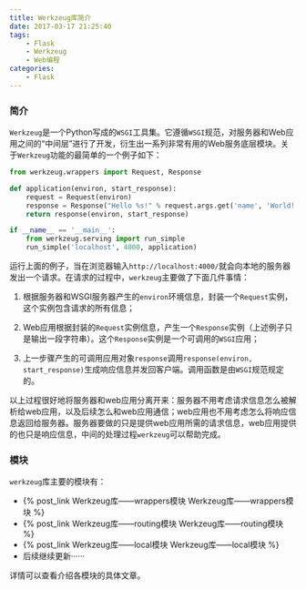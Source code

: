 ```yaml
---
title: Werkzeug库简介
date: 2017-03-17 21:25:40
tags:
    - Flask
    - Werkzeug
    - Web编程
categories:
    - Flask
---
```



### 简介

`Werkzeug`是一个Python写成的`WSGI`工具集。它遵循`WSGI`规范，对服务器和Web应用之间的“中间层”进行了开发，衍生出一系列非常有用的Web服务底层模块。关于`Werkzeug`功能的最简单的一个例子如下：

<!-- more -->

```Python
from werkzeug.wrappers import Request, Response

def application(environ, start_response):
    request = Request(environ)
    response = Response("Hello %s!" % request.args.get('name', 'World!'))
    return response(environ, start_response)

if __name__ == '__main__':
    from werkzeug.serving import run_simple
    run_simple('localhost', 4000, application)

```

运行上面的例子，当在浏览器输入`http://localhost:4000/`就会向本地的服务器发出一个请求。在请求的过程中，`werkzeug`主要做了下面几件事情：

1. 根据服务器和WSGI服务器产生的`environ`环境信息，封装一个`Request`实例，这个实例包含请求的所有信息；

2. Web应用根据封装的`Request`实例信息，产生一个`Response`实例（上述例子只是输出一段字符串）。这个`Response`实例是一个可调用的`WSGI`应用；

3. 上一步骤产生的可调用应用对象`response`调用`response(environ, start_response)`生成响应信息并发回客户端。调用函数是由`WSGI`规范规定的。

以上过程很好地将服务器和web应用分离开来：服务器不用考虑请求信息怎么被解析给web应用，以及后续怎么和web应用通信；web应用也不用考虑怎么将响应信息返回给服务器。服务器要做的只是提供web应用所需的请求信息，web应用提供的也只是响应信息，中间的处理过程`werkzeug`可以帮助完成。

### 模块

`werkzeug`库主要的模块有：

- {% post_link Werkzeug库——wrappers模块 Werkzeug库——wrappers模块 %}
- {% post_link Werkzeug库——routing模块 Werkzeug库——routing模块 %}
- {% post_link Werkzeug库——local模块 Werkzeug库——local模块 %}
- 后续继续更新······

详情可以查看介绍各模块的具体文章。
